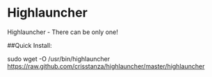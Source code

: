 Highlauncher
============

Highlauncher - There can be only one!


##Quick Install:

sudo wget -O /usr/bin/highlauncher https://raw.github.com/crisstanza/highlauncher/master/highlauncher
